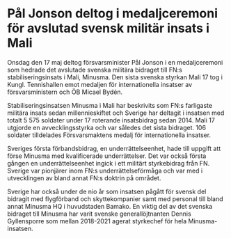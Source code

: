 # Pål Jonson deltog i medaljceremoni för avslutad svensk militär insats i Mali

Onsdag den 17 maj deltog försvarsminister Pål Jonson i en medaljceremoni som hedrade det avslutade svenska militära bidraget till FN:s stabiliseringsinsats i Mali, Minusma. Den sista svenska styrkan Mali 17 tog i Kungl. Tennishallen emot medaljen för internationella insatser av försvarsministern och ÖB Micael Bydén.

Stabiliseringsinsatsen Minusma i Mali har beskrivits som FN:s farligaste militära insats sedan millennieskiftet och Sverige har deltagit i insatsen med totalt 5 575 soldater under 17 roterande insatsbidrag sedan 2014. Mali 17 utgjorde en avvecklingsstyrka och var således det sista bidraget. 106 soldater tilldelades Försvarsmaktens medalj för internationella insatser.

Sveriges första förbandsbidrag, en underrättelseenhet, hade till uppgift att förse Minusma med kvalificerade underrättelser. Det var också första gången en underrättelseenhet ingick i ett militärt styrkebidrag från FN. Sverige var pionjärer inom FN:s underrättelseförmåga och var med i utvecklingen av bland annat FN:s doktrin på området.

Sverige har också under de nio år som insatsen pågått för svensk del bidragit med flygförband och skyttekompanier samt med personal till bland annat Minusma HQ i huvudstaden Bamako. En viktig del av det svenska bidraget till Minusma har varit svenske generallöjtnanten Dennis Gyllensporre som mellan 2018-2021 agerat styrkechef för hela Minusma-insatsen.
